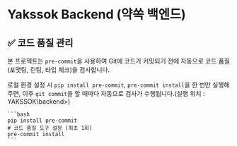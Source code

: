 # Yakssok Backend (약쏙 백엔드)

## ✅ 코드 품질 관리

본 프로젝트는 `pre-commit`을 사용하여 Git에 코드가 커밋되기 전에 자동으로 코드 품질(포맷팅, 린팅, 타입 체크)을 검사합니다.

로컬 환경 설정 시 `pip install pre-commit`, `pre-commit install`을 한 번만 실행해주면, 이후 `git commit`을 할 때마다 자동으로 검사가 수행됩니다.(실행 위치 : YAKSSOK\backend>)

    ```bash
    pip install pre-commit
    # 코드 품질 도구 설정 (최초 1회)
    pre-commit install
    ```